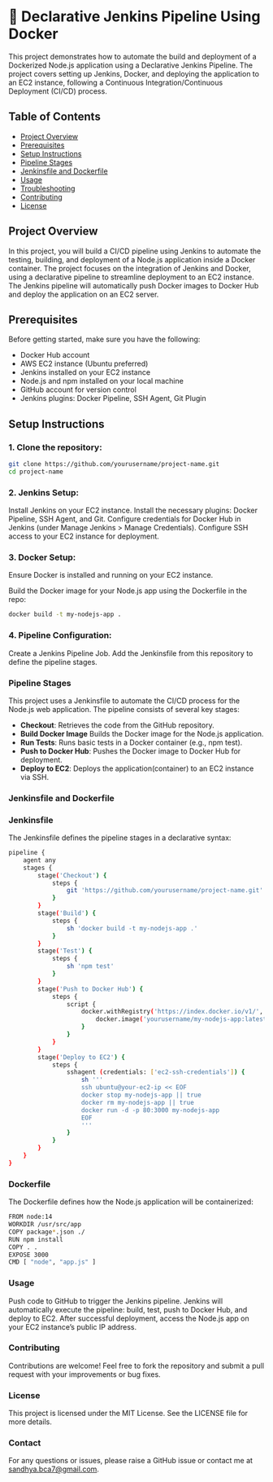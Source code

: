# 🚀 Declarative Jenkins Pipeline Using Docker

This project demonstrates how to automate the build and deployment of a Dockerized Node.js application using a Declarative Jenkins Pipeline. The project covers setting up Jenkins, Docker, and deploying the application to an EC2 instance, following a Continuous Integration/Continuous Deployment (CI/CD) process.

## Table of Contents

- [Project Overview](#project-overview)
- [Prerequisites](#prerequisites)
- [Setup Instructions](#setup-instructions)
- [Pipeline Stages](#pipeline-stages)
- [Jenkinsfile and Dockerfile](#jenkinsfile-and-dockerfile)
- [Usage](#usage)
- [Troubleshooting](#troubleshooting)
- [Contributing](#contributing)
- [License](#license)

## Project Overview

In this project, you will build a CI/CD pipeline using Jenkins to automate the testing, building, and deployment of a Node.js application inside a Docker container. The project focuses on the integration of Jenkins and Docker, using a declarative pipeline to streamline deployment to an EC2 instance. The Jenkins pipeline will automatically push Docker images to Docker Hub and deploy the application on an EC2 server.

## Prerequisites

Before getting started, make sure you have the following:

- Docker Hub account
- AWS EC2 instance (Ubuntu preferred)
- Jenkins installed on your EC2 instance
- Node.js and npm installed on your local machine
- GitHub account for version control
- Jenkins plugins: Docker Pipeline, SSH Agent, Git Plugin

## Setup Instructions

### 1. Clone the repository:

```bash
git clone https://github.com/yourusername/project-name.git
cd project-name
```

### 2. Jenkins Setup:

Install Jenkins on your EC2 instance.
Install the necessary plugins: Docker Pipeline, SSH Agent, and Git.
Configure credentials for Docker Hub in Jenkins (under Manage Jenkins > Manage Credentials).
Configure SSH access to your EC2 instance for deployment.

### 3. Docker Setup:
   
Ensure Docker is installed and running on your EC2 instance.

Build the Docker image for your Node.js app using the Dockerfile in the repo:

```bash
docker build -t my-nodejs-app .
```
### 4. Pipeline Configuration:

Create a Jenkins Pipeline Job.
Add the Jenkinsfile from this repository to define the pipeline stages.

### Pipeline Stages

This project uses a Jenkinsfile to automate the CI/CD process for the Node.js web application. The pipeline consists of several key stages:

- **Checkout**: Retrieves the code from the GitHub repository.
- **Build Docker Image** Builds the Docker image for the Node.js application.
- **Run Tests**: Runs basic tests in a Docker container (e.g., npm test).
- **Push to Docker Hub**: Pushes the Docker image to Docker Hub for deployment.
- **Deploy to EC2**: Deploys the application(container) to an EC2 instance via SSH.

### Jenkinsfile and Dockerfile

### Jenkinsfile

The Jenkinsfile defines the pipeline stages in a declarative syntax:

```bash
pipeline {
    agent any
    stages {
        stage('Checkout') {
            steps {
                git 'https://github.com/yourusername/project-name.git'
            }
        }
        stage('Build') {
            steps {
                sh 'docker build -t my-nodejs-app .'
            }
        }
        stage('Test') {
            steps {
                sh 'npm test'
            }
        }
        stage('Push to Docker Hub') {
            steps {
                script {
                    docker.withRegistry('https://index.docker.io/v1/', 'dockerhub-credentials') {
                        docker.image('yourusername/my-nodejs-app:latest').push()
                    }
                }
            }
        }
        stage('Deploy to EC2') {
            steps {
                sshagent (credentials: ['ec2-ssh-credentials']) {
                    sh '''
                    ssh ubuntu@your-ec2-ip << EOF
                    docker stop my-nodejs-app || true
                    docker rm my-nodejs-app || true
                    docker run -d -p 80:3000 my-nodejs-app
                    EOF
                    '''
                }
            }
        }
    }
}
```

### Dockerfile

The Dockerfile defines how the Node.js application will be containerized:

```bash
FROM node:14
WORKDIR /usr/src/app
COPY package*.json ./
RUN npm install
COPY . .
EXPOSE 3000
CMD [ "node", "app.js" ]
```
### Usage

Push code to GitHub to trigger the Jenkins pipeline.
Jenkins will automatically execute the pipeline: build, test, push to Docker Hub, and deploy to EC2.
After successful deployment, access the Node.js app on your EC2 instance’s public IP address.

### Contributing
Contributions are welcome! Feel free to fork the repository and submit a pull request with your improvements or bug fixes.

### License
This project is licensed under the MIT License. See the LICENSE file for more details.

### Contact
For any questions or issues, please raise a GitHub issue or contact me at sandhya.bca7@gmail.com.
